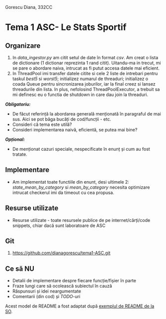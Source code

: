 Gorescu Diana, 
332CC

# Tema 1 ASC- Le Stats Sportif

Organizare
-
1. In *data_ingestor.py* am citit setul de date în format *csv*. Am creat o lista de dictionare (1 dictionar reprezinta 1 rand citit). Uitandu-ma in trecut, mi se pare o abordare naiva, intrucat as fi putut accesa datele mai eficient.
2. In ThreadPool imi transfer datele citite si cele 2 liste de intrebari pentru taskul *best5* si *worst5*; initializez numarul de threaduri; initializez o coada Queue pentru sincronizarea joburilor, iar la final creez si lansez threadurile din lista. In plus, nefolosind ThreadPoolExecutor, a trebuit sa mi definesc eu o functia de shutdown in care dau join la threaduri.

***Obligatoriu:*** 


* De făcut referință la abordarea generală menționată în paragraful de mai sus. Aici se pot băga bucăți de cod/funcții - etc.
* Consideri că tema este utilă?
* Consideri implementarea naivă, eficientă, se putea mai bine?

***Opțional:***


* De menționat cazuri speciale, nespecificate în enunț și cum au fost tratate.


Implementare
-

* Am implementat toate functiile din enunt, desi ultimele 2: *state_mean_by_category* si *mean_by_category* necesita optimizare intrucat checkerul imi da timeout cu cea propusa. 



Resurse utilizate
-

* Resurse utilizate - toate resursele publice de pe internet/cărți/code snippets, chiar dacă sunt laboratoare de ASC

Git
-
1. https://github.com/dianagorescu/tema1-ASC.git

Ce să **NU**
-
* Detalii de implementare despre fiecare funcție/fișier în parte
* Fraze lungi care să ocolească subiectul în cauză
* Răspunsuri și idei neargumentate
* Comentarii (din cod) și *TODO*-uri

Acest model de README a fost adaptat după [exemplul de README de la SO](https://github.com/systems-cs-pub-ro/so/blob/master/assignments/README.example.md).
